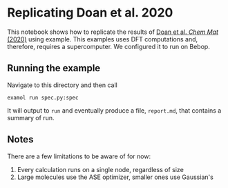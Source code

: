# Replicating Doan et al. 2020

This notebook shows how to replicate the results of [Doan et al. _Chem Mat_ (2020)](https://pubs.acs.org/doi/full/10.1021/acs.chemmater.0c00768)
using example.
This examples uses DFT computations and, therefore, requires a supercomputer.
We configured it to run on Bebop.

## Running the example

Navigate to this directory and then call

```
examol run spec.py:spec
```

It will output to `run` and eventually produce a file, `report.md`, that contains a summary of run.

## Notes

There are a few limitations to be aware of for now:

1. Every calculation runs on a single node, regardless of size
1. Large molecules use the ASE optimizer, smaller ones use Gaussian's
